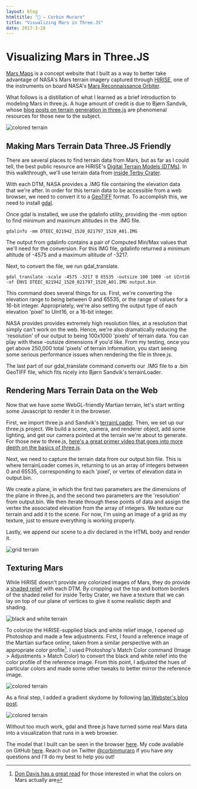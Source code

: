 ```yaml
---
layout: blog
htmltitle: "🚀 — Corbin Muraro"
title: "Visualizing Mars in Three.JS"
date: 2017-3-28
---
```


# Visualizing Mars in Three.JS

[Mars Maps](http://corbinmuraro.com/mars-terrain) is a concept website that I built as a way to better take advantage of NASA's Mars terrain imagery captured through [HiRISE](http://www.uahirise.org), one of the instruments on board NASA's [Mars Reconnaissance Orbiter](https://en.wikipedia.org/wiki/Mars_Reconnaissance_Orbiter). 

What follows is a distillation of what I learned as a brief introduction to modeling Mars in three.js. A huge amount of credit is due to Bjørn Sandvik, whose [blog posts on terrain generation in three.js](http://blog.mastermaps.com/2013/10/terrain-building-with-threejs.html) are phenomenal resources for those new to the subject.

![colored terrain]({{site.baseurl}}/images/blog-images/mars-images/color-sky.png)

## Making Mars Terrain Data Three.JS Friendly

There are several places to find terrain data from Mars, but as far as I could tell, the best public resource are HiRISE's [Digital Terrain Models (DTMs)](http://www.uahirise.org/dtm/). In this walkthrough, we'll use terrain data from [inside Terby Crater](http://www.uahirise.org/dtm/dtm.php?ID=ESP_021942_1520).

With each DTM, NASA provides a .IMG file containing the elevation data that we're after. In order for this terrain data to be accessible from a web browser, we need to convert it to a [GeoTIFF](https://en.wikipedia.org/wiki/GeoTIFF) format. To accomplish this, we need to install [gdal](http://www.gdal.org).

Once gdal is installed, we use the gdalinfo utility, providing the -mm option to find minimum and maximum altitudes in the .IMG file.

~~~~ 
gdalinfo -mm DTEEC_021942_1520_021797_1520_A01.IMG
~~~~

The output from gdalinfo contains a pair of Computed Min/Max values that we'll need for the conversion. For this IMG file, gdalinfo returned a minimum altitude of -4575 and a maximum altitude of -3217. 

Next, to convert the file, we run gdal_translate.

~~~~ 
gdal_translate -scale -4575 -3217 0 65535 -outsize 100 1000 -ot UInt16 -of ENVI DTEEC_021942_1520_021797_1520_A01.IMG output.bin
~~~~

This command does several things for us. First, we're converting the elevation range to being between 0 and 65535, or the range of values for a 16-bit integer. Appropriately, we're also setting the output type of each elevation 'pixel' to UInt16, or a 16-bit integer.

NASA provides provides extremely high resolution files, at a resolution that simply can't work on the web. Hence, we're also dramatically reducing the 'resolution' of our output to being 100x1000 'pixels' of terrain data. You can play with these -outsize dimensions if you'd like. From my testing, once you get above 250,000 total 'pixels' of terrain information, you start seeing some serious performance issues when rendering the file in three.js. 

The last part of our gdal_translate command converts our .IMG file to a .bin GeoTIFF file, which fits nicely into Bjørn Sandvik's terrainLoader.

## Rendering Mars Terrain Data on the Web

Now that we have some WebGL-friendly Martian terrain, let's start writing some Javascript to render it in the browser.

First, we import three.js and Sandvik's [terrainLoader](https://github.com/turban/webgl-terrain/blob/master/lib/TerrainLoader.js). Then, we set up our three.js project. We build a scene, camera, and renderer object, add some lighting, and get our camera pointed at the terrain we're about to generate. For those new to three.js, [here's a great primer video that goes into more depth on the basics of three.js](https://www.youtube.com/watch?v=PN0uwzgPe3c).

<script src="https://gist.github.com/corbinmuraro/ad129c64a7d389c534e449540b3760d3.js?file=threejs-setup.js"></script>

Next, we need to capture the terrain data from our output.bin file. This is where terrainLoader comes in, returning to us an array of integers between 0 and 65535, corresponding to each 'pixel', or vertex of elevation data in output.bin. 

We create a plane, in which the first two parameters are the dimensions of the plane in three.js, and the second two parameters are the 'resolution' from output.bin. We then iterate through these points of data and assign the vertex the associated elevation from the array of integers. We texture our terrain and add it to the scene. For now, I'm using an image of a grid as my texture, just to ensure everything is working properly.

<script src="https://gist.github.com/corbinmuraro/ad129c64a7d389c534e449540b3760d3.js?file=terrain-loader.js"></script>

Lastly, we append our scene to a div declared in the HTML body and render it.

<script src="https://gist.github.com/corbinmuraro/ad129c64a7d389c534e449540b3760d3.js?file=render-scene.js"></script>

![grid terrain]({{site.baseurl}}/images/blog-images/mars-images/grid.png)

## Texturing Mars

While HiRISE doesn't provide any colorized images of Mars, they do provide a [shaded relief](http://hirise-pds.lpl.arizona.edu/PDS/EXTRAS/DTM/ESP/ORB_021900_021999/ESP_021942_1520_ESP_021797_1520/DTEEC_021942_1520_021797_1520_A01.sa.jpg) with each DTM. By cropping out the top and bottom borders of the shaded relief for inside Terby Crater, we have a texture that we can lay on top of our plane of vertices to give it some realistic depth and shading.

![black and white terrain]({{site.baseurl}}/images/blog-images/mars-images/bw.png)

To colorize the HiRISE-supplied black and white relief image, I opened up Photoshop and made a few adjustments. First, I found a reference image of the Martian surface online, taken from a similar perspective with an appropriate color profile[^1]. I used Photoshop's Match Color command (Image > Adjustments > Match Color) to convert the black and white relief into the color profile of the reference image. From this point, I adjusted the hues of particular colors and made some other tweaks to better mirror the reference image.

![colored terrain]({{site.baseurl}}/images/blog-images/mars-images/color.png)

As a final step, I added a gradient skydome by following [Ian Webster's blog post](http://www.ianww.com/blog/2014/02/17/making-a-skydome-in-three-dot-js/).

![colored terrain]({{site.baseurl}}/images/blog-images/mars-images/color-sky.png)

Without too much work, gdal and three.js have turned some real Mars data into a visualization that runs in a web browser. 

The model that I built can be seen in the browser [here](http://corbinmuraro.com/mars-demo/terby.html). My code available on GitHub [here](https://github.com/corbinmuraro/mars-demo). Reach out on Twitter [@corbinmuraro](https://twitter.com/corbinmuraro) if you have any questions and I'll do my best to help you out!

[^1]: [Don Davis has a great read](http://www.donaldedavis.com/PARTS/MARSCLRS.html) for those interested in what the colors on Mars actually are
